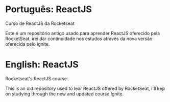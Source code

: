 
# Português: ReactJS
Curso de ReactJS da Rocketseat

Este é um repositório antigo usado para aprender ReactJS oferecido pela RocketSeat, irei dar continuidade nos estudos através da nova versão oferecida pelo ignite.


# English: ReactJS
Rocketseat's ReactJS course.

This is an old repository used to lear ReactJS offered by RocketSeat, i'll kep on studying through the new and updated course Ignite.
